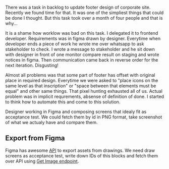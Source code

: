 There was a task in backlog to update footer design of corporate site. Recently we found time for that. It was one of the simpliest things that could be done I thought. But this task took over a month of four people and that is why...

It is a shame how worklow was bad on this task. I delegated it to frontend developer. Requirements was in figma drawn by designer. Everytime when developer ends a piece of work he wrote me over whatsapp to ask stakeholder to check. I wrote a message to stakeholder and he sit down with designer in front of one monitor compare result on staging and wrote notices in figma. Then communication came back in reverse order for the next iteration. Disgusting!

Almost all problems was that some part of footer has offset with original place in required design. Everytime we were asked to "place icons on the same level as that inscription" or "space between that elements must be equal" and other same things. That pixel hunting exhausted all of us. Actual problem was in implicit requrements, absense of definition of done. I started to think how to automate this and come to this solution.

Designer working in Figma and composing screens that idealy fit as acceptance test. We could fetch them by id in PNG format, take screenshot of what we actualy have and compare them.

## Export from Figma

Figma has awesome [API](https://www.figma.com/developers/api) to export assets from drawings. We need draw screens as acceptance test, write down IDs of this blocks and fetch them over API using [Get Image endpoint](https://www.figma.com/developers/api#get-images-endpoint).

```

```
